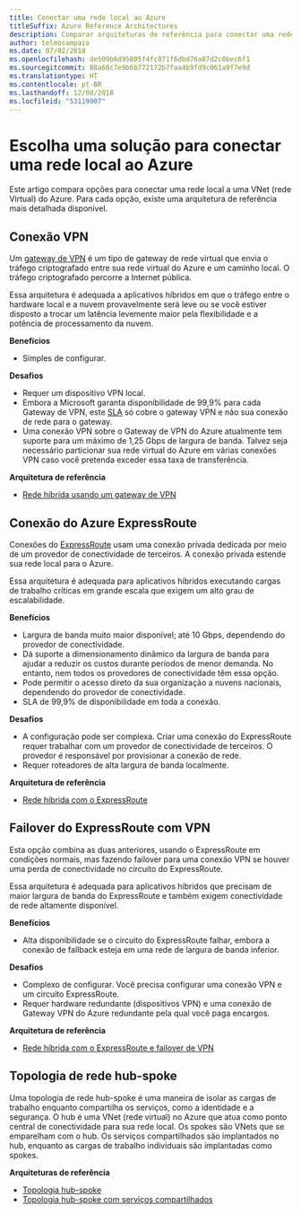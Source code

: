 ```yaml
---
title: Conectar uma rede local ao Azure
titleSuffix: Azure Reference Architectures
description: Comparar arquiteturas de referência para conectar uma rede local ao Azure.
author: telmosampaio
ms.date: 07/02/2018
ms.openlocfilehash: de509b6d95805f4fc871f6dbd76a87d2c0bec6f1
ms.sourcegitcommit: 88a68c7e9b6b772172b7faa4b9fd9c061a9f7e9d
ms.translationtype: HT
ms.contentlocale: pt-BR
ms.lasthandoff: 12/08/2018
ms.locfileid: "53119907"
---
```

# <a name="choose-a-solution-for-connecting-an-on-premises-network-to-azure"></a>Escolha uma solução para conectar uma rede local ao Azure

Este artigo compara opções para conectar uma rede local a uma VNet (rede Virtual) do Azure. Para cada opção, existe uma arquitetura de referência mais detalhada disponível.

## <a name="vpn-connection"></a>Conexão VPN

Um [gateway de VPN](/azure/vpn-gateway/vpn-gateway-about-vpngateways) é um tipo de gateway de rede virtual que envia o tráfego criptografado entre sua rede virtual do Azure e um caminho local. O tráfego criptografado percorre a Internet pública.

Essa arquitetura é adequada a aplicativos híbridos em que o tráfego entre o hardware local e a nuvem provavelmente será leve ou se você estiver disposto a trocar um latência levemente maior pela flexibilidade e a potência de processamento da nuvem.

**Benefícios**

- Simples de configurar.

**Desafios**

- Requer um dispositivo VPN local.
- Embora a Microsoft garanta disponibilidade de 99,9% para cada Gateway de VPN, este [SLA](https://azure.microsoft.com/support/legal/sla/vpn-gateway/) só cobre o gateway VPN e não sua conexão de rede para o gateway.
- Uma conexão VPN sobre o Gateway de VPN do Azure atualmente tem suporte para um máximo de 1,25 Gbps de largura de banda. Talvez seja necessário particionar sua rede virtual do Azure em várias conexões VPN caso você pretenda exceder essa taxa de transferência.

**Arquitetura de referência**

- [Rede híbrida usando um gateway de VPN](./vpn.md)

## <a name="azure-expressroute-connection"></a>Conexão do Azure ExpressRoute

Conexões do [ExpressRoute](/azure/expressroute/) usam uma conexão privada dedicada por meio de um provedor de conectividade de terceiros. A conexão privada estende sua rede local para o Azure. 

Essa arquitetura é adequada para aplicativos híbridos executando cargas de trabalho críticas em grande escala que exigem um alto grau de escalabilidade. 

**Benefícios**

- Largura de banda muito maior disponível; até 10 Gbps, dependendo do provedor de conectividade.
- Dá suporte a dimensionamento dinâmico da largura de banda para ajudar a reduzir os custos durante períodos de menor demanda. No entanto, nem todos os provedores de conectividade têm essa opção.
- Pode permitir o acesso direto da sua organização a nuvens nacionais, dependendo do provedor de conectividade.
- SLA de 99,9% de disponibilidade em toda a conexão.

**Desafios**

- A configuração pode ser complexa. Criar uma conexão do ExpressRoute requer trabalhar com um provedor de conectividade de terceiros. O provedor é responsável por provisionar a conexão de rede.
- Requer roteadores de alta largura de banda localmente.

**Arquitetura de referência**

- [Rede híbrida com o ExpressRoute](./expressroute.md)

## <a name="expressroute-with-vpn-failover"></a>Failover do ExpressRoute com VPN

Esta opção combina as duas anteriores, usando o ExpressRoute em condições normais, mas fazendo failover para uma conexão VPN se houver uma perda de conectividade no circuito do ExpressRoute.

Essa arquitetura é adequada para aplicativos híbridos que precisam de maior largura de banda do ExpressRoute e também exigem conectividade de rede altamente disponível. 

**Benefícios**

- Alta disponibilidade se o circuito do ExpressRoute falhar, embora a conexão de fallback esteja em uma rede de largura de banda inferior.

**Desafios**

- Complexo de configurar. Você precisa configurar uma conexão VPN e um circuito ExpressRoute.
- Requer hardware redundante (dispositivos VPN) e uma conexão de Gateway VPN do Azure redundante pela qual você paga encargos.

**Arquitetura de referência**

- [Rede híbrida com o ExpressRoute e failover de VPN](./expressroute-vpn-failover.md)

## <a name="hub-spoke-network-topology"></a>Topologia de rede hub-spoke

Uma topologia de rede hub-spoke é uma maneira de isolar as cargas de trabalho enquanto compartilha os serviços, como a identidade e a segurança. O hub é uma VNet (rede virtual) no Azure que atua como ponto central de conectividade para sua rede local. Os spokes são VNets que se emparelham com o hub. Os serviços compartilhados são implantados no hub, enquanto as cargas de trabalho individuais são implantadas como spokes.

**Arquiteturas de referência**

- [Topologia hub-spoke](./hub-spoke.md)
- [Topologia hub-spoke com serviços compartilhados](./shared-services.md)
